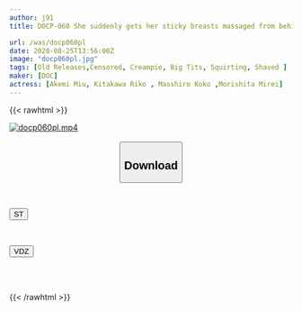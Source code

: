 ```yaml
---
author: j91
title: DOCP-060 She suddenly gets her sticky breasts massaged from behind, and even though she doesn't like it, she's in heat and pleasure! A beautiful woman with big breasts and sensitive nipples squeezes her breasts, twists her body, and cums continuously! 2

url: /was/docp060pl
date: 2020-08-25T13:56:00Z
image: "docp060pl.jpg"
tags: [Old Releases,Censored, Creampie, Big Tits, Squirting, Shaved	]
maker: [DOC]
actress: [Akemi Miu, Kitakawa Riko , Masshiro Koko ,Morishita Mirei]
---
```



{{< rawhtml >}}

<div class="video" data-videoid="VPDlQ6yj7ACKLzP">
    <a href="javascript:;">
        <img src="/was/docp060pl/docp060pl.jpg" width="WIDTH" height="HEIGHT" alt="docp060pl.mp4" loading="lazy">
    </a>
</div>

<script type="text/javascript" src="https://j91.asia/asset/on-demand-st.js"></script>

<br>
  <link rel="stylesheet" href="https://j91.asia/asset/bs5.css">
  
  <center>
  <button class="btn btn-primary" type="button" data-bs-toggle="collapse" data-bs-target=".multi-collapse" aria-expanded="false" aria-controls="multiCollapseExample1 multiCollapseExample2"><h2>Download</h2></button></center>
</p>
<div class="row">
  <div class="col">
    <div class="collapse multi-collapse" id="multiCollapseExample1">
      <div class="card card-body">
	      	      <br>
<div class="buttons">  
<p><a href="https://streamtape.to/v/VPDlQ6yj7ACKLzP" target="_blank"><button class="btn-hover color-3"><i class="fa fa-download"></i> ST</button></a></p></div>
    </div>
  </div>
</div>
  <div class="col">
    <div class="collapse multi-collapse" id="multiCollapseExample2">
      <div class="card card-body">
	      <br>
<div class="buttons">
<p><a href="https://vidoza.net/fxt6mq590rff" target="_blank"><button class="btn-hover color-1"><i class="fa fa-download"></i> VDZ</button></a></p></div>
<br><br>
      </div>
    </div>
  </div>
</div>

{{< /rawhtml >}}